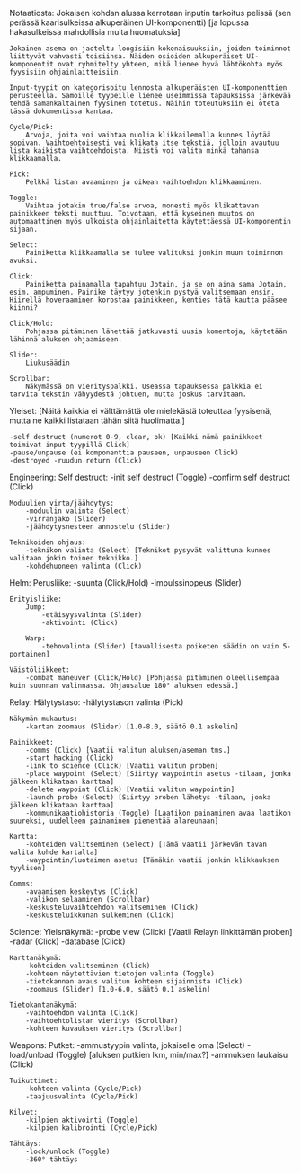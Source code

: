 Notaatiosta:
    Jokaisen kohdan alussa kerrotaan inputin tarkoitus pelissä
    (sen perässä kaarisulkeissa alkuperäinen UI-komponentti)
    [ja lopussa hakasulkeissa mahdollisia muita huomatuksia]

    Jokainen asema on jaoteltu loogisiin kokonaisuuksiin, joiden toiminnot liittyvät vahvasti toisiinsa. Näiden osioiden alkuperäiset UI-komponentit ovat ryhmitelty yhteen, mikä lienee hyvä lähtökohta myös fyysisiin ohjainlaitteisiin.

    Input-tyypit on kategorisoitu lennosta alkuperäisten UI-komponenttien perusteella. Samoille tyypeille lienee useimmissa tapauksissa järkevää tehdä samankaltainen fyysinen totetus. Näihin toteutuksiin ei oteta tässä dokumentissa kantaa.

    Cycle/Pick:
        Arvoja, joita voi vaihtaa nuolia klikkailemalla kunnes löytää sopivan. Vaihtoehtoisesti voi klikata itse tekstiä, jolloin avautuu lista kaikista vaihtoehdoista. Niistä voi valita minkä tahansa klikkaamalla.

    Pick:
        Pelkkä listan avaaminen ja oikean vaihtoehdon klikkaaminen.

    Toggle:
        Vaihtaa jotakin true/false arvoa, monesti myös klikattavan painikkeen teksti muuttuu. Toivotaan, että kyseinen muutos on automaattinen myös ulkoista ohjainlaitetta käytettäessä UI-komponentin sijaan.

    Select:
        Painiketta klikkaamalla se tulee valituksi jonkin muun toiminnon avuksi.

    Click:
        Painiketta painamalla tapahtuu Jotain, ja se on aina sama Jotain, esim. ampuminen. Painike täytyy jotenkin pystyä valitsemaan ensin. Hiirellä hoveraaminen korostaa painikkeen, kenties tätä kautta pääsee kiinni?

    Click/Hold:
        Pohjassa pitäminen lähettää jatkuvasti uusia komentoja, käytetään lähinnä aluksen ohjaamiseen.

    Slider:
        Liukusäädin

    Scrollbar:
        Näkymässä on vierityspalkki. Useassa tapauksessa palkkia ei tarvita tekstin vähyydestä johtuen, mutta joskus tarvitaan.


Yleiset: 
    [Näitä kaikkia ei välttämättä ole mielekästä toteuttaa fyysisenä, mutta ne kaikki listataan tähän siitä huolimatta.]

    -self destruct (numerot 0-9, clear, ok) [Kaikki nämä painikkeet toimivat input-tyypillä Click]
    -pause/unpause (ei komponenttia pauseen, unpauseen Click)
    -destroyed -ruudun return (Click)

Engineering:
    Self destruct:
        -init self destruct (Toggle)
        -confirm self destruct (Click)

    Moduulien virta/jäähdytys:
        -moduulin valinta (Select)
        -virranjako (Slider)
        -jäähdytysnesteen annostelu (Slider)

    Teknikoiden ohjaus:
        -teknikon valinta (Select) [Teknikot pysyvät valittuna kunnes valitaan jokin toinen teknikko.]
        -kohdehuoneen valinta (Click)

Helm:
    Perusliike:
        -suunta (Click/Hold)
        -impulssinopeus (Slider)

    Erityisliike:
        Jump:
            -etäisyysvalinta (Slider)
            -aktivointi (Click)
        
        Warp:
            -tehovalinta (Slider) [tavallisesta poiketen säädin on vain 5-portainen]

    Väistöliikkeet:
        -combat maneuver (Click/Hold) [Pohjassa pitäminen oleellisempaa kuin suunnan valinnassa. Ohjausalue 180° aluksen edessä.]

Relay:
    Hälytystaso:
        -hälytystason valinta (Pick)

    Näkymän mukautus:
        -kartan zoomaus (Slider) [1.0-8.0, säätö 0.1 askelin]

    Painikkeet:
        -comms (Click) [Vaatii valitun aluksen/aseman tms.]
        -start hacking (Click)
        -link to science (Click) [Vaatii valitun proben]
        -place waypoint (Select) [Siirtyy waypointin asetus -tilaan, jonka jälkeen klikataan karttaa]
        -delete waypoint (Click) [Vaatii valitun waypointin]
        -launch probe (Select) [Siirtyy proben lähetys -tilaan, jonka jälkeen klikataan karttaa]
        -kommunikaatiohistoria (Toggle) [Laatikon painaminen avaa laatikon suureksi, uudelleen painaminen pienentää alareunaan]

    Kartta:
        -kohteiden valitseminen (Select) [Tämä vaatii järkevän tavan valita kohde kartalta]
        -waypointin/luotaimen asetus [Tämäkin vaatii jonkin klikkauksen tyylisen]

    Comms:
        -avaamisen keskeytys (Click)
        -valikon selaaminen (Scrollbar)
        -keskusteluvaihtoehdon valitseminen (Click)
        -keskusteluikkunan sulkeminen (Click)

Science:
    Yleisnäkymä:
        -probe view (Click) [Vaatii Relayn linkittämän proben]
        -radar (Click)
        -database (Click)

    Karttanäkymä:
        -kohteiden valitseminen (Click)
        -kohteen näytettävien tietojen valinta (Toggle)
        -tietokannan avaus valitun kohteen sijainnista (Click)
        -zoomaus (Slider) [1.0-6.0, säätö 0.1 askelin]

    Tietokantanäkymä:
        -vaihtoehdon valinta (Click)
        -vaihtoehtolistan vieritys (Scrollbar)
        -kohteen kuvauksen vieritys (Scrollbar)

Weapons:
    Putket:
        -ammustyypin valinta, jokaiselle oma (Select)
        -load/unload (Toggle) [aluksen putkien lkm, min/max?]
        -ammuksen laukaisu (Click)

    Tuikuttimet:
        -kohteen valinta (Cycle/Pick)
        -taajuusvalinta (Cycle/Pick)
    
    Kilvet:
        -kilpien aktivointi (Toggle)
        -kilpien kalibrointi (Cycle/Pick)

    Tähtäys:
        -lock/unlock (Toggle)
        -360° tähtäys

